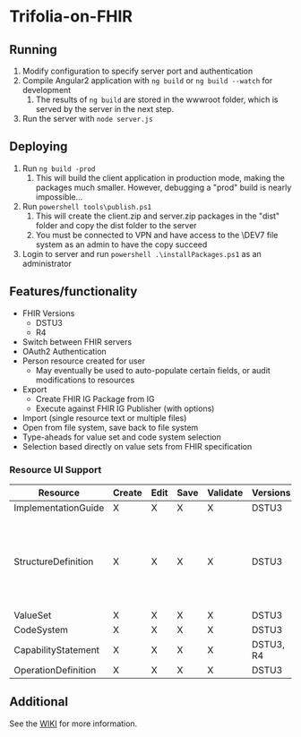 # Trifolia-on-FHIR

## Running
1. Modify configuration to specify server port and authentication
2. Compile Angular2 application with `ng build` or `ng build --watch` for development
    1. The results of `ng build` are stored in the wwwroot folder, which is served by the server in the next step.
3. Run the server with `node server.js`

## Deploying

1. Run `ng build -prod`
    1. This will build the client application in production mode, making the packages much smaller. However, debugging a "prod" build is nearly impossible...
2. Run `powershell tools\publish.ps1`
    1. This will create the client.zip and server.zip packages in the "dist" folder and copy the dist folder to the server
    2. You must be connected to VPN and have access to the \\DEV7 file system as an admin to have the copy succeed
3. Login to server and run `powershell .\installPackages.ps1` as an administrator

## Features/functionality
* FHIR Versions
    * DSTU3
    * R4
* Switch between FHIR servers
* OAuth2 Authentication
* Person resource created for user
    * May eventually be used to auto-populate certain fields, or audit modifications to resources
* Export
    * Create FHIR IG Package from IG
    * Execute against FHIR IG Publisher (with options)
* Import (single resource text or multiple files)
* Open from file system, save back to file system
* Type-aheads for value set and code system selection
* Selection based directly on value sets from FHIR specification

### Resource UI Support

| Resource | Create | Edit | Save | Validate | Versions | Additional | Not supported | Notes |
| -------- | ------ | ---- | ---- | -------- | ------ | ------ | ----- | ------ |
| ImplementationGuide | X | X | X | X | DSTU3 | | | |
| StructureDefinition | X | X | X | X | DSTU3 | | | Element definitions support both DSTU3 and R4. Other properties in StructureDefinition may be different for R4. |
| ValueSet | X | X | X | X | DSTU3 | $expand | .compose.include.concept.designation | |
| CodeSystem | X | X | X | X | DSTU3 | | | |
| CapabilityStatement | X | X | X | X | DSTU3, R4 | | | |
| OperationDefinition | X | X | X | X | DSTU3 | | | |

## Additional

See the [WIKI](https://github.com/lantanagroup/trifolia-on-fhir/wiki) for more information.